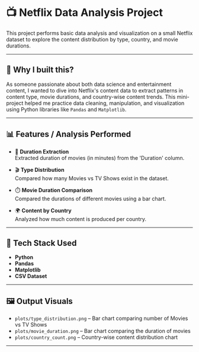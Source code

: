 # 📺 Netflix Data Analysis Project

This project performs basic data analysis and visualization on a small Netflix dataset to explore the content distribution by type, country, and movie durations.

---

## 🧠 Why I built this?

As someone passionate about both data science and entertainment content, I wanted to dive into Netflix's content data to extract patterns in content type, movie durations, and country-wise content trends. This mini-project helped me practice data cleaning, manipulation, and visualization using Python libraries like `Pandas` and `Matplotlib`.

---

## 📊 Features / Analysis Performed

- 📌 **Duration Extraction**  
  Extracted duration of movies (in minutes) from the 'Duration' column.

- 🎬 **Type Distribution**  
  Compared how many Movies vs TV Shows exist in the dataset.

- ⏱️ **Movie Duration Comparison**  
  Compared the durations of different movies using a bar chart.

- 🌍 **Content by Country**  
  Analyzed how much content is produced per country.

---

## 🧰 Tech Stack Used

- **Python**
- **Pandas**
- **Matplotlib**
- **CSV Dataset**

---

## 🖼️ Output Visuals

- `plots/type_distribution.png` – Bar chart comparing number of Movies vs TV Shows  
- `plots/movie_duration.png` – Bar chart comparing the duration of movies  
- `plots/country_count.png` – Country-wise content distribution chart  

---


